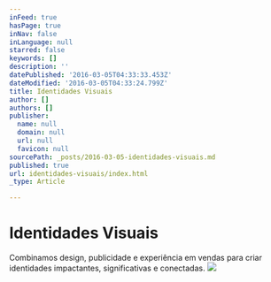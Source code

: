 ```yaml
---
inFeed: true
hasPage: true
inNav: false
inLanguage: null
starred: false
keywords: []
description: ''
datePublished: '2016-03-05T04:33:33.453Z'
dateModified: '2016-03-05T04:33:24.799Z'
title: Identidades Visuais
author: []
authors: []
publisher:
  name: null
  domain: null
  url: null
  favicon: null
sourcePath: _posts/2016-03-05-identidades-visuais.md
published: true
url: identidades-visuais/index.html
_type: Article

---
```

# Identidades Visuais

Combinamos design, publicidade e experiência em vendas para criar identidades impactantes, significativas e conectadas.
![](https://the-grid-user-content.s3-us-west-2.amazonaws.com/8c8ec9fb-3988-4b45-ae2f-cf864f275c77.png)